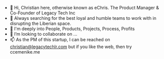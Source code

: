 - 👋 Hi, Christian here, otherwise known as eChris. The Product Manager & Co-Founder of Legacy Tech Inc
- 👀 Always searching for the best loyal and humble teams to work with in disrupting the Liberian space.
- 🌱 I'm deeply into People, Products, Projects, Process, Profits
- 💞️ I’m looking to collaborate on ...
- 📫 As the PM of this startup, I can be reached on christian@legacytechlr.com but if you like the web, then try ccemenike.me

<!---
Legacy Tech Inc is an innovative solution providing business focus on fintech-first businesses while developing strategy innovative products for several industry verticals.
--->
